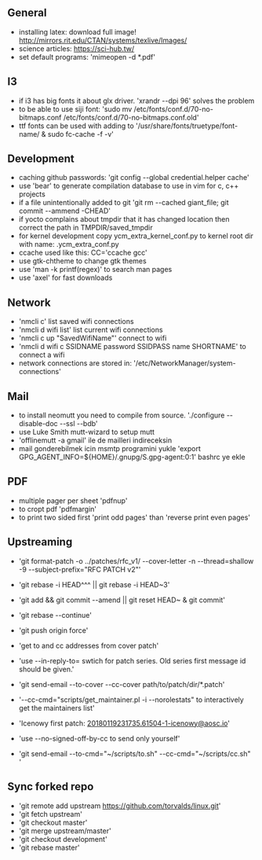 ## General
* installing latex: download full image! http://mirrors.rit.edu/CTAN/systems/texlive/Images/
* science articles: https://sci-hub.tw/
* set default programs: 'mimeopen -d *.pdf'

## I3
* if i3 has big fonts it about glx driver. 'xrandr --dpi 96' solves the problem
* to be able to use siji font: 'sudo mv /etc/fonts/conf.d/70-no-bitmaps.conf /etc/fonts/conf.d/70-no-bitmaps.conf.old'
* ttf fonts can be used with adding to '/usr/share/fonts/truetype/font-name/ & sudo fc-cache -f -v'

## Development
* caching github passwords: 'git config --global credential.helper cache'
* use 'bear' to generate compilation database to use in vim for c, c++ projects
* if a file unintentionally added to git 'git rm --cached giant_file; git commit --ammend -CHEAD'
* if yocto complains about tmpdir that it has changed location then correct the path in TMPDIR/saved_tmpdir
* for kernel development copy ycm_extra_kernel_conf.py to kernel root dir with name: .ycm_extra_conf.py
* ccache used like this: CC='ccache gcc'
* use gtk-chtheme to change gtk themes
* use 'man -k printf(regex)' to search man pages
* use 'axel' for fast downloads

## Network 
* 'nmcli c' list saved wifi connections
* 'nmcli d wifi list' list current wifi connections
* 'nmcli c up "SavedWifiName"' connect to wifi
* 'nmcli d wifi c SSIDNAME password SSIDPASS name SHORTNAME' to connect a wifi
* network connections are stored in: '/etc/NetworkManager/system-connections'

## Mail
* to install neomutt you need to compile from source. './configure --disable-doc --ssl --bdb'
* use Luke Smith mutt-wizard to setup mutt
* 'offlinemutt -a gmail' ile de mailleri indireceksin
* mail gonderebilmek icin msmtp programini yukle 'export GPG_AGENT_INFO=${HOME}/.gnupg/S.gpg-agent:0:1' bashrc ye ekle

## PDF
* multiple pager per sheet 'pdfnup'
* to cropt pdf 'pdfmargin'
* to print two sided first 'print odd pages' than 'reverse print even pages'


## Upstreaming
* 'git format-patch -o ../patches/rfc_v1/ --cover-letter -n --thread=shallow -9 --subject-prefix="RFC PATCH v2"'

* 'git rebase -i HEAD^^^ || git rebase -i HEAD~3'
* 'git add && git commit --amend || git reset HEAD~ & git commit'
* 'git rebase --continue'

* 'git push origin force'

* 'get to and cc addresses from cover patch'
* 'use --in-reply-to= swtich for patch series. Old series first message id should be given.'
* 'git send-email --to-cover --cc-cover path/to/patch/dir/*.patch'
* '--cc-cmd="scripts/get_maintainer.pl -i --norolestats" to interactively get the maintainers list'

* 'Icenowy first patch: 20180119231735.61504-1-icenowy@aosc.io'

* 'use --no-signed-off-by-cc to send only yourself'
* 'git send-email --to-cmd="~/scripts/to.sh" --cc-cmd="~/scripts/cc.sh" '

## Sync forked repo
* 'git remote add upstream https://github.com/torvalds/linux.git'
* 'git fetch upstream'
* 'git checkout master'
* 'git merge upstream/master'
* 'git checkout development'
* 'git rebase master'

